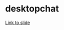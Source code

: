 # desktopchat

<a href="https://www.canva.com/design/DAEL0c4CA2s/AxbUXuu6mh2NWB7o9ApZ-w/view#1"> Link to slide </a>
